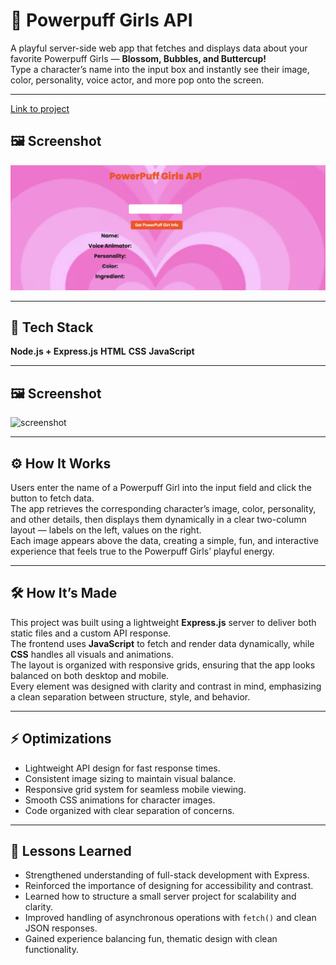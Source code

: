 # 💖 Powerpuff Girls API

A playful server-side web app that fetches and displays data about your favorite Powerpuff Girls — **Blossom, Bubbles, and Buttercup!**  
Type a character’s name into the input box and instantly see their image, color, personality, voice actor, and more pop onto the screen.

---
[Link to project](https://powerpuff-girls-server-api-production.up.railway.app/)
## 🖼️ Screenshot
![screenshot](img/ppgirls.png "Powerpuff Girls API")

---

## 🧱 Tech Stack
**Node.js + Express.js** **HTML**  **CSS** **JavaScript**  

---

## 🖼️ Screenshot
![screenshot](./screenshot.png "Powerpuff Girls API")

---

## ⚙️ How It Works
Users enter the name of a Powerpuff Girl into the input field and click the button to fetch data.  
The app retrieves the corresponding character’s image, color, personality, and other details, then displays them dynamically in a clear two-column layout — labels on the left, values on the right.  
Each image appears above the data, creating a simple, fun, and interactive experience that feels true to the Powerpuff Girls’ playful energy.

---

## 🛠️ How It’s Made
This project was built using a lightweight **Express.js** server to deliver both static files and a custom API response.  
The frontend uses **JavaScript** to fetch and render data dynamically, while **CSS** handles all visuals and animations.  
The layout is organized with responsive grids, ensuring that the app looks balanced on both desktop and mobile.  
Every element was designed with clarity and contrast in mind, emphasizing a clean separation between structure, style, and behavior.

---

## ⚡ Optimizations
- Lightweight API design for fast response times.  
- Consistent image sizing to maintain visual balance.  
- Responsive grid system for seamless mobile viewing.  
- Smooth CSS animations for character images.  
- Code organized with clear separation of concerns.  

---

## 🧠 Lessons Learned
- Strengthened understanding of full-stack development with Express.  
- Reinforced the importance of designing for accessibility and contrast.  
- Learned how to structure a small server project for scalability and clarity.  
- Improved handling of asynchronous operations with `fetch()` and clean JSON responses.  
- Gained experience balancing fun, thematic design with clean functionality.
